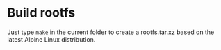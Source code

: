 # Build rootfs

Just type ```make``` in the current folder to create a rootfs.tar.xz based on the latest Alpine Linux distribution.

